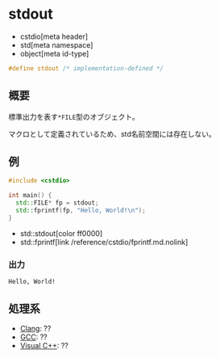 # stdout
* cstdio[meta header]
* std[meta namespace]
* object[meta id-type]

```cpp
#define stdout /* implementation-defined */
```

## 概要
標準出力を表す`*FILE`型のオブジェクト。

マクロとして定義されているため、std名前空間には存在しない。

## 例
```cpp example
#include <cstdio>

int main() {
  std::FILE* fp = stdout;
  std::fprintf(fp, "Hello, World!\n");
}
```
* std::stdout[color ff0000]
* std::fprintf[link /reference/cstdio/fprintf.md.nolink]

### 出力
```
Hello, World!
```

## 処理系
- [Clang](/implementation.md#clang): ??
- [GCC](/implementation.md#gcc): ??
- [Visual C++](/implementation.md#visual_cpp): ??
